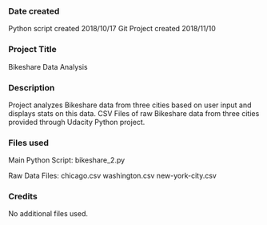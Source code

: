 ### Date created
Python script created 2018/10/17
Git Project created 2018/11/10

### Project Title
Bikeshare Data Analysis

### Description
Project analyzes Bikeshare data from three cities based on user input and displays stats on this data.  CSV Files of raw Bikeshare data from three cities provided through Udacity Python project.

### Files used
Main Python Script:
bikeshare_2.py

Raw Data Files:
chicago.csv
washington.csv
new-york-city.csv

### Credits
No additional files used.
